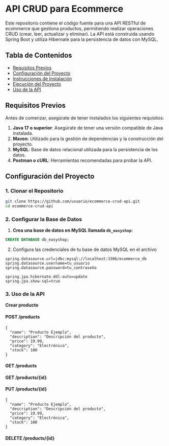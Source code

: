 # API CRUD para Ecommerce

Este repositorio contiene el código fuente para una API RESTful de ecommerce que gestiona productos, permitiendo realizar operaciones CRUD (crear, leer, actualizar y eliminar). La API está construida usando Spring Boot y utiliza Hibernate para la persistencia de datos con MySQL.

## Tabla de Contenidos
- [Requisitos Previos](#requisitos-previos)
- [Configuración del Proyecto](#configuración-del-proyecto)
- [Instrucciones de Instalación](#instrucciones-de-instalación)
- [Ejecución del Proyecto](#ejecución-del-proyecto)
- [Uso de la API](#uso-de-la-api)

## Requisitos Previos

Antes de comenzar, asegúrate de tener instalados los siguientes requisitos:

1. **Java 17 o superior**: Asegúrate de tener una versión compatible de Java instalada.
2. **Maven**: Utilizado para la gestión de dependencias y la construcción del proyecto.
3. **MySQL**: Base de datos relacional utilizada para la persistencia de los datos.
4. **Postman o cURL**: Herramientas recomendadas para probar la API.

## Configuración del Proyecto

### 1. Clonar el Repositorio

```bash
git clone https://github.com/usuario/ecommerce-crud-api.git
cd ecommerce-crud-api
```

### 2. Configurar la Base de Datos

1. **Crea una base de datos en MySQL llamada `db_easyshop`:**

```sql
CREATE DATABASE db_easyshop;
```

2. Configura las credenciales de tu base de datos MySQL en el archivo
```
spring.datasource.url=jdbc:mysql://localhost:3306/ecommerce_db
spring.datasource.username=tu_usuario
spring.datasource.password=tu_contraseña

spring.jpa.hibernate.ddl-auto=update
spring.jpa.show-sql=true
```
### 3. Uso de la API

**Crear producto**

#### POST /products

```
{
  "name": "Producto Ejemplo",
  "description": "Descripción del producto",
  "price": 19.99,
  "category": "Electrónica",
  "stock": 100
}
```
#### GET /products

#### GET /products/{id}

#### PUT /products/{id}
```
{
  "name": "Producto Ejemplo",
  "description": "Descripción del producto",
  "price": 19.99,
  "category": "Electrónica",
  "stock": 100
}

```

#### DELETE /products/{id}

